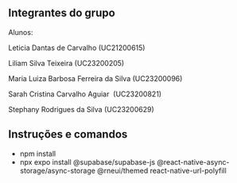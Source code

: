 ## Integrantes do grupo

Alunos:

Leticia Dantas de Carvalho (UC21200615)

Liliam Silva Teixeira (UC23200205)

Maria Luiza Barbosa Ferreira da Silva (UC23200096)

Sarah Cristina Carvalho Aguiar&nbsp; (UC23200821)

Stephany Rodrigues da Silva (UC23200629)


## Instruções e comandos

- npm install
- npx expo install @supabase/supabase-js @react-native-async-storage/async-storage @rneui/themed react-native-url-polyfill
